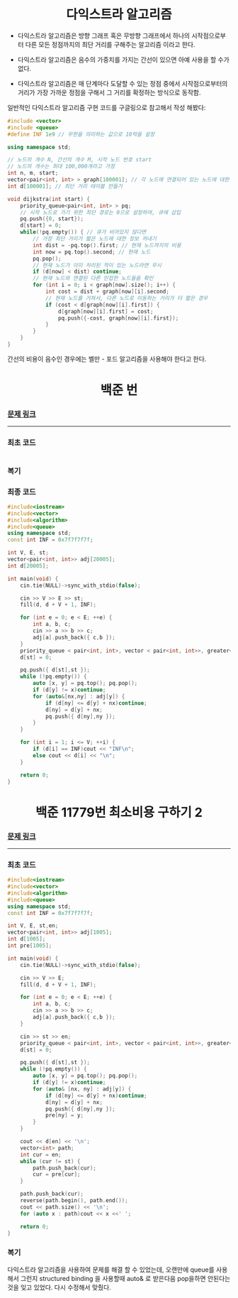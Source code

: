 <h1 align = "center"> 다익스트라 알고리즘 </h1>

- 다익스트라 알고리즘은 방향 그래프 혹은 무방향 그래프에서 하나의 시작점으로부터 다른 모든 정점까지의 최단 거리를 구해주는 알고리즘 이라고 한다.
  
- 다익스트라 알고리즘은 음수의 가중치를 가지는 간선이 있으면 아예 사용을 할 수가 없다.
- 다익스트라 알고리즘은 매 단계마다 도달할 수 있는 정점 중에서 시작점으로부터의 거리가 가장 가까운 정점을 구해서 그 거리를 확정하는 방식으로 동작함.

일반적인 다익스트라 알고리즘 구현 코드를 구글링으로 참고해서 작성 해봤다:
```cpp
#include <vector>
#include <queue>
#define INF 1e9 // 무한을 의미하는 값으로 10억을 설정

using namespace std;

// 노드의 개수 N, 간선의 개수 M, 시작 노드 번호 start
// 노드의 개수는 최대 100,000개라고 가정
int n, m, start;
vector<pair<int, int> > graph[100001]; // 각 노드에 연결되어 있는 노드에 대한 정보를 담는 배열
int d[100001]; // 최단 거리 테이블 만들기

void dijkstra(int start) {
    priority_queue<pair<int, int> > pq;
    // 시작 노드로 가기 위한 최단 경로는 0으로 설정하여, 큐에 삽입
    pq.push({0, start});
    d[start] = 0;
    while(!pq.empty()) { // 큐가 비어있지 않다면
        // 가장 최단 거리가 짧은 노드에 대한 정보 꺼내기
        int dist = -pq.top().first; // 현재 노드까지의 비용 
        int now = pq.top().second; // 현재 노드
        pq.pop();
        // 현재 노드가 이미 처리된 적이 있는 노드라면 무시
        if (d[now] < dist) continue;
        // 현재 노드와 연결된 다른 인접한 노드들을 확인
        for (int i = 0; i < graph[now].size(); i++) {
            int cost = dist + graph[now][i].second;
            // 현재 노드를 거쳐서, 다른 노드로 이동하는 거리가 더 짧은 경우
            if (cost < d[graph[now][i].first]) {
                d[graph[now][i].first] = cost;
                pq.push({-cost, graph[now][i].first});
            }
        }
    }
}

```

간선의 비용이 음수인 경우에는 벨만 - 포드 알고리즘을 사용해야 한다고 한다.

<h1 align = "center">백준 번 </h1>

### [문제 링크](https://www.acmicpc.net/problem/ "")
---

### 최초 코드

```cpp

```

### 복기

### 최종 코드
```cpp
#include<iostream>
#include<vector>
#include<algorithm>
#include<queue>
using namespace std;
const int INF = 0x7f7f7f7f;

int V, E, st;
vector<pair<int, int>> adj[20005];
int d[20005];

int main(void) {
	cin.tie(NULL)->sync_with_stdio(false);

	cin >> V >> E >> st;
	fill(d, d + V + 1, INF);

	for (int e = 0; e < E; ++e) {
		int a, b, c;
		cin >> a >> b >> c;
		adj[a].push_back({ c,b });
	}
	priority_queue < pair<int, int>, vector < pair<int, int>>, greater<pair<int, int>>> pq;
	d[st] = 0;

	pq.push({ d[st],st });
	while (!pq.empty()) {
		auto [x, y] = pq.top(); pq.pop();
		if (d[y] != x)continue;
		for (auto&[nx,ny] : adj[y]) {
			if (d[ny] <= d[y] + nx)continue;
			d[ny] = d[y] + nx;
			pq.push({ d[ny],ny });
		}
	}

	for (int i = 1; i <= V; ++i) {
		if (d[i] == INF)cout << "INF\n";
		else cout << d[i] << "\n";
	}

	return 0;
}
```

<h1 align = "center">백준 11779번 최소비용 구하기 2 </h1>

### [문제 링크](https://www.acmicpc.net/problem/11779 "최소비용 구하기 2")
---

### 최초 코드

```cpp
#include<iostream>
#include<vector>
#include<algorithm>
#include<queue>
using namespace std;
const int INF = 0x7f7f7f7f;

int V, E, st,en;
vector<pair<int, int>> adj[1005];
int d[1005];
int pre[1005];

int main(void) {
	cin.tie(NULL)->sync_with_stdio(false);

	cin >> V >> E;
	fill(d, d + V + 1, INF);

	for (int e = 0; e < E; ++e) {
		int a, b, c;
		cin >> a >> b >> c;
		adj[a].push_back({ c,b });
	}

	cin >> st >> en;
	priority_queue < pair<int, int>, vector < pair<int, int>>, greater<pair<int, int>>> pq;
	d[st] = 0;

	pq.push({ d[st],st });
	while (!pq.empty()) {
		auto [x, y] = pq.top(); pq.pop();
		if (d[y] != x)continue;
		for (auto& [nx, ny] : adj[y]) {
			if (d[ny] <= d[y] + nx)continue;
			d[ny] = d[y] + nx;
			pq.push({ d[ny],ny });
			pre[ny] = y;
		}
	}

	cout << d[en] << '\n';
	vector<int> path;
	int cur = en;
	while (cur != st) {
		path.push_back(cur);
		cur = pre[cur];
	}

	path.push_back(cur);
	reverse(path.begin(), path.end());
	cout << path.size() << '\n';
	for (auto x : path)cout << x <<' ';

	return 0;
}
```

### 복기
다익스트라 알고리즘을 사용하여 문제를 해결 할 수 있었는데, 오랜만에 queue를 사용해서 그런지 structured binding 을 사용할때 auto& 로 받은다음 pop을하면 안된다는것을 잊고 있었다. 다시 수정해서 맞췄다.

